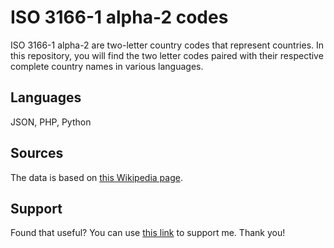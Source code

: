 # ISO 3166-1 alpha-2 codes

ISO 3166-1 alpha-2 are two-letter country codes that represent countries. In this repository, you will find the two letter codes paired with their respective complete country names in various languages. 

## Languages
JSON, PHP, Python

## Sources
The data is based on [this Wikipedia page](https://en.wikipedia.org/wiki/ISO_3166-1_alpha-2).

## Support
Found that useful? You can use [this link](https://www.buymeacoffee.com/samuelryc) to support me. Thank you!
